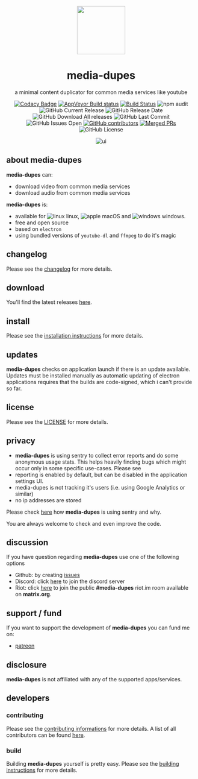 <p align="center">
  <a href="#"><img src="https://raw.githubusercontent.com/yafp/media-dupes/master/.github/logo/128x128.png" width="128"></a>
</p>

<div align="center">
  <h1>media-dupes</h1>

a minimal content duplicator for common media services like youtube

[![Codacy Badge](https://api.codacy.com/project/badge/Grade/0c30508f8add43ee8fbb62c2a669e76b)](https://www.codacy.com/manual/yafp/media-dupes?utm_source=github.com&amp;utm_medium=referral&amp;utm_content=yafp/media-dupes&amp;utm_campaign=Badge_Grade)
[![AppVeyor Build status](https://ci.appveyor.com/api/projects/status/k4c1nve3xejgolbr?svg=true)](https://ci.appveyor.com/project/yafp/media-dupes)
[![Build Status](https://travis-ci.org/yafp/media-dupes.svg?branch=master)](https://travis-ci.org/yafp/media-dupes)
![npm audit](https://github.com/yafp/media-dupes/workflows/npm%20audit/badge.svg)
![GitHub Current Release](https://img.shields.io/github/release/yafp/media-dupes.svg?style=flat)
![GitHub Release Date](https://img.shields.io/github/release-date/yafp/media-dupes.svg?style=flat)
![GitHub Download All releases](https://img.shields.io/github/downloads/yafp/media-dupes/total.svg)
![GitHub Last Commit](https://img.shields.io/github/last-commit/yafp/media-dupes.svg?style=flat)
![GitHub Issues Open](https://img.shields.io/github/issues-raw/yafp/media-dupes.svg?style=flat)
[![GitHub contributors](https://img.shields.io/github/contributors/yafp/media-dupes.svg)](https://github.com/yafp//graphs/contributors/)
[![Merged PRs](https://img.shields.io/github/issues-pr-closed-raw/yafp/media-dupes.svg?label=merged+PRs)](https://github.com/yafp/media-dupes/pulls?q=is:pr+is:merged)
![GitHub License](https://img.shields.io/github/license/yafp/media-dupes.svg)


![ui](https://raw.githubusercontent.com/yafp/media-dupes/master/.github/screenshots/ui_latest.png)

</div>


## about media-dupes
**media-dupes** can:

* download video from common media services
* download audio from common media services

**media-dupes** is:

* available for ![linux](https://raw.githubusercontent.com/yafp/media-dupes/master/.github/platform/linux_32x32.png) linux, ![apple](https://raw.githubusercontent.com/yafp/media-dupes/master/.github/platform/apple_32x32.png) macOS and ![windows](https://raw.githubusercontent.com/yafp/media-dupes/master/.github/platform/windows_32x32.png) windows.
* free and open source
* based on `electron`
* using bundled versions of `youtube-dl` and `ffmpeg` to do it's magic

## changelog
Please see the [changelog](docs/CHANGELOG.md) for more details.

## download
You'll find the latest releases [here](https://github.com/yafp/media-dupes/releases).

## install
Please see the [installation instructions](docs/INSTALL.md) for more details.

## updates
**media-dupes** checks on application launch if there is an update available.
Updates must be installed manually as automatic updating of electron applications requires that the builds are code-signed, which i can't provide so far.

## license
Please see the [LICENSE](LICENSE) for more details.

## privacy
* **media-dupes** is using sentry to collect error reports and do some anonymous usage stats. This helps heavily finding bugs which might occur only in some specific use-cases. Please see
* reporting is enabled by default, but can be disabled in the application settings UI.
* media-dupes is not tracking it's users (i.e. using Google Analytics or similar)
* no ip addresses are stored

Please check [here](docs/SENTRY.md) how **media-dupes** is using sentry and why.

You are always welcome to check and even improve the code.

## discussion
If you have question regarding **media-dupes** use one of the following options

* Github: by creating [issues](https://github.com/yafp/media-dupes/issues)
* Discord: click [here](https://discord.gg/gHnqdHy) to join the discord server
* Riot: click [here](https://riot.im/app/#/room/#media-dupes:matrix.org) to join the public **#media-dupes** riot.im room available on **matrix.org**.


## support / fund
If you want to support the development of **media-dupes** you can fund me on:

* [patreon](https://www.patreon.com/yafp)

## disclosure
**media-dupes** is not affiliated with any of the supported apps/services.


## developers

### contributing
Please see the [contributing informations](docs/CONTRIBUTING.md) for more details.
A list of all contributors can be found [here](docs/CONTRIBUTORS.md).

### build
Building **media-dupes** yourself is pretty easy. Please see the [building instructions](docs/BUILD.md) for more details.
